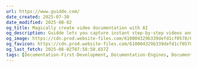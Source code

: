 ```yaml
---
url: https://www.guidde.com/
date_created: 2025-07-30
date_modified: 2025-08-02
og_title: Magically create video documentation with AI
og_description: Guidde lets you capture instant step-by-step videos and documents for anyone to create.
og_image: https://cdn.prod.website-files.com/610004329b339defd1cf0578/644a2768744d3189090a0dc3_share-img.jpg
og_favicon: https://cdn.prod.website-files.com/610004329b339defd1cf0578/6445757390f999ebd870d90b_favicon_guidde.png
og_last_fetch: 2025-08-02T07:58:50.657Z
tags: [Documentation-First-Development, Documentation-Engines, Documentation-Tools, Video-Generators, Text-to-Video, Developer-Experience, Check-It-Out, AI-Toolkit]
---
```

